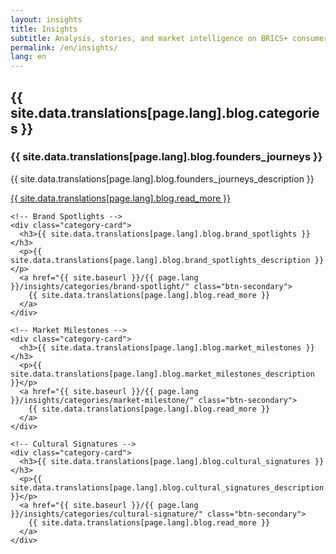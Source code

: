 ```yaml
---
layout: insights
title: Insights
subtitle: Analysis, stories, and market intelligence on BRICS+ consumer brands with global potential.
permalink: /en/insights/
lang: en
---
```


<div class="categories-section">
  <h2>{{ site.data.translations[page.lang].blog.categories }}</h2>
  
  <div class="categories-grid">
    <!-- Founder's Journeys -->
    <div class="category-card">
      <h3>{{ site.data.translations[page.lang].blog.founders_journeys }}</h3>
      <p>{{ site.data.translations[page.lang].blog.founders_journeys_description }}</p>
      <a href="{{ site.baseurl }}/{{ page.lang }}/insights/categories/founders-journey/" class="btn-secondary">
        {{ site.data.translations[page.lang].blog.read_more }}
      </a>
    </div>
    
    <!-- Brand Spotlights -->
    <div class="category-card">
      <h3>{{ site.data.translations[page.lang].blog.brand_spotlights }}</h3>
      <p>{{ site.data.translations[page.lang].blog.brand_spotlights_description }}</p>
      <a href="{{ site.baseurl }}/{{ page.lang }}/insights/categories/brand-spotlight/" class="btn-secondary">
        {{ site.data.translations[page.lang].blog.read_more }}
      </a>
    </div>
    
    <!-- Market Milestones -->
    <div class="category-card">
      <h3>{{ site.data.translations[page.lang].blog.market_milestones }}</h3>
      <p>{{ site.data.translations[page.lang].blog.market_milestones_description }}</p>
      <a href="{{ site.baseurl }}/{{ page.lang }}/insights/categories/market-milestone/" class="btn-secondary">
        {{ site.data.translations[page.lang].blog.read_more }}
      </a>
    </div>
    
    <!-- Cultural Signatures -->
    <div class="category-card">
      <h3>{{ site.data.translations[page.lang].blog.cultural_signatures }}</h3>
      <p>{{ site.data.translations[page.lang].blog.cultural_signatures_description }}</p>
      <a href="{{ site.baseurl }}/{{ page.lang }}/insights/categories/cultural-signature/" class="btn-secondary">
        {{ site.data.translations[page.lang].blog.read_more }}
      </a>
    </div>
  </div>
</div>